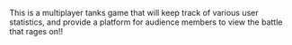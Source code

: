 This is a multiplayer tanks game that will keep track of various user statistics, and provide a platform for audience members to view the battle that rages on!!